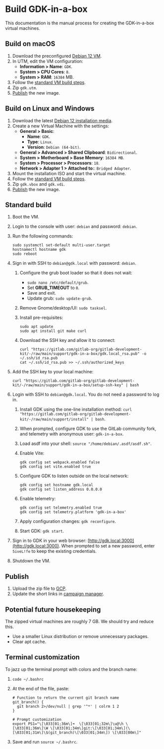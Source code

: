 # Build GDK-in-a-box

This documentation is the manual process for creating the GDK-in-a-box virtual machines.

## Build on macOS

1. Download the preconfigured [Debian 12 VM](https://mac.getutm.app/gallery/debian-12).
1. In UTM, edit the VM configuration:
   - **Information > Name**: `GDK`.
   - **System > CPU Cores**: `8`.
   - **System > RAM**: `16384` MB.
1. Follow the [standard VM build steps](#standard-build).
1. Zip `gdk.utm`.
1. [Publish](#publish) the new image.

## Build on Linux and Windows

1. Download the latest [Debian 12 installation media](https://cdimage.debian.org/debian-cd/current/amd64/iso-cd/).
1. Create a new Virtual Machine with the settings:
   - **General > Basic**:
     - **Name**: `GDK`.
     - **Type**: `Linux`.
     - **Version**: `Debian (64-bit)`.
   - **General > Advanced > Shared Clipboard**: `Bidirectional`.
   - **System > Motherboard > Base Memory**: `16384 MB`.
   - **System > Processor > Processors**: `18`.
   - **Network > Adapter 1 > Attached to:**: `Bridged Adapter`.
1. Mount the installation ISO and start the virtual machine.
1. Follow the [standard VM build steps](#standard-build).
1. Zip `gdk.vbox` and `gdk.vdi`.
1. [Publish](#publish) the new image.

## Standard build

1. Boot the VM.
1. Login to the console with user: `debian` and password: `debian`.
1. Run the following commands:

   ```shell
   sudo systemctl set-default multi-user.target
   hostnamectl hostname gdk
   sudo reboot
   ```

1. Sign in with SSH to `debian@gdk.local` with password: `debian`.
   1. Configure the grub boot loader so that it does not wait:
      - `sudo nano /etc/default/grub`.
      - Set **GRUB_TIMEOUT** to `0`.
      - Save and exit.
      - Update grub: ```sudo update-grub```.
   1. Remove Gnome/desktop/UI: ```sudo tasksel```.
   1. Install pre-requisites:

      ```shell
      sudo apt update
      sudo apt install git make curl
      ```

   1. Download the SSH key and allow it to connect:

      ```shell
      curl "https://gitlab.com/gitlab-org/gitlab-development-kit/-/raw/main/support/gdk-in-a-box/gdk.local_rsa.pub" -o ~/.ssh/id_rsa.pub
      cat ~/.ssh/id_rsa.pub >> ~/.ssh/authorized_keys
      ```

1. Add the SSH key to your local machine:

   ```shell
   curl "https://gitlab.com/gitlab-org/gitlab-development-kit/-/raw/main/support/gdk-in-a-box/setup-ssh-key" | bash
   ```

1. Login with SSH to `debian@gdk.local`. You do not need a password to log in.
   1. Install GDK using the one-line installation method: ```curl "https://gitlab.com/gitlab-org/gitlab-development-kit/-/raw/main/support/install" | bash```.
   1. When prompted, configure GDK to use the GitLab community fork, and telemetry with anonymous user: `gdk-in-a-box`.
   1. Load asdf into your shell: ```source "/home/debian/.asdf/asdf.sh"```.
   1. Enable Vite:

      ```shell
      gdk config set webpack.enabled false
      gdk config set vite.enabled true
      ```

   1. Configure GDK to listen outside on the local network:

      ```shell
      gdk config set hostname gdk.local
      gdk config set listen_address 0.0.0.0
      ```

   1. Enable telemetry:

      ```shell
      gdk config set telemetry.enabled true
      gdk config set telemetry.platform 'gdk-in-a-box'
      ```

   1. Apply configuration changes: ```gdk reconfigure```.
   1. Start GDK: ```gdk start```.
1. Sign in to GDK in your web browser: [http://gdk.local:3000](http://gdk.local:3000).
   When prompted to set a new password, enter `5iveL!fe` to keep the existing credentials.
1. Shutdown the VM.

## Publish

1. Upload the zip file to [GCP](https://console.cloud.google.com/storage/browser/contributor-success-public).
1. Update the short links in [campaign manager](https://campaign-manager.gitlab.com/campaigns/view/94).

## Potential future housekeeping

The zipped virtual machines are roughly 7 GB.
We should try and reduce this.

- Use a smaller Linux distribution or remove unnecessary packages.
- Clear apt cache.

## Terminal customization

To jazz up the terminal prompt with colors and the branch name:

1. `code ~/.bashrc`
1. At the end of the file, paste:

   ```shell
   # Function to return the current git branch name
   git_branch() {
     git branch 2>/dev/null | grep '^*' | colrm 1 2
   }

   # Prompt customization
   export PS1="\[\033[01;36m\]➜  \[\033[01;32m\]\u@\h \[\033[01;36m\]\W \[\033[01;34m\]git:\[\033[01;34m\](\[\033[01;31m\]\$(git_branch)\[\033[01;34m\]) \[\033[00m\]"
   ```

1. Save and run `source ~/.bashrc`.
